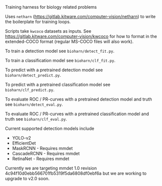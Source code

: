 Training harness for biology related problems

Uses `netharn` (https://gitlab.kitware.com/computer-vision/netharn) to write
the boilerplate for training loops. 

Scripts take `kwcoco` datasets as inputs. See
https://gitlab.kitware.com/computer-vision/kwcoco for how to format in the
extended-COCO format (regular MS-COCO files will also work).

To train a detection model see `bioharn/detect_fit.py`. 

To train a classification model see `bioharn/clf_fit.py`. 

To predict with a pretrained detection model see `bioharn/detect_predict.py`. 

To predict with a pretrained classification model see `bioharn/clf_predict.py`. 

To evaluate ROC / PR-curves with a pretrained detection model and truth see `bioharn/detect_eval.py`. 

To evaluate ROC / PR-curves with a pretrained classification model and truth see `bioharn/clf_eval.py`. 


Current supported detection models include

* YOLO-v2
* EfficientDet
* MaskRCNN - Requires mmdet 
* CascadeRCNN - Requires mmdet 
* RetinaNet - Requires mmdet 

Currently we are targeting mmdet 1.0 revision
4c94f10d0ebb566701fb5319f5da6808df0ebf6a but we are working to upgrade to v2.0
soon. 
